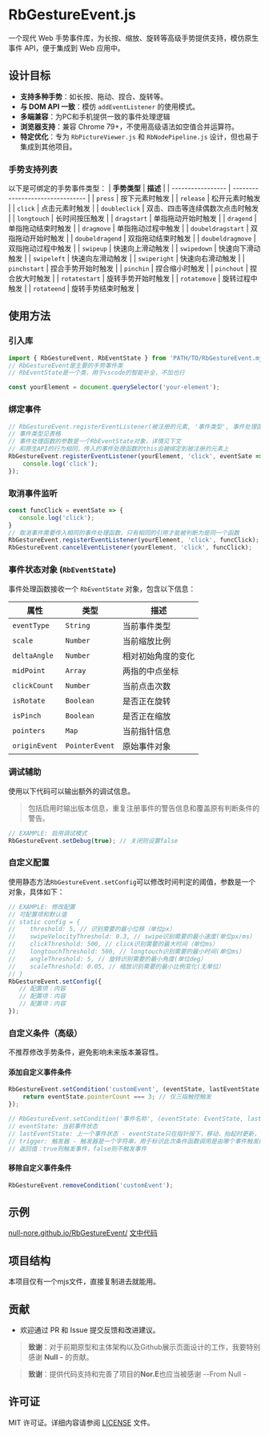 # RbGestureEvent.js

一个现代 Web 手势事件库，为长按、缩放、旋转等高级手势提供支持，模仿原生事件 API，便于集成到 Web 应用中。

## **设计目标**
- **支持多种手势**：如长按、拖动、捏合、旋转等。
- **与 DOM API 一致**：模仿 `addEventListener` 的使用模式。
- **多端兼容**：为PC和手机提供一致的事件处理逻辑
- **浏览器支持**：兼容 Chrome 79+，不使用高级语法如空值合并运算符。
- **特定优化**：专为 `RbPictureViewer.js` 和 `RbNodePipeline.js` 设计，但也易于集成到其他项目。

### **手势支持列表**
以下是可绑定的手势事件类型：
| **手势类型**      | **描述**                         |
| ----------------- | -------------------------------- |
| `press`           | 按下元素时触发                   |
| `release`         | 松开元素时触发                   |
| `click`           | 点击元素时触发                   |
| `doubleclick`     | 双击、四击等连续偶数次点击时触发 |
| `longtouch`       | 长时间按压触发                   |
| `dragstart`       | 单指拖动开始时触发               |
| `dragend`         | 单指拖动结束时触发               |
| `dragmove`        | 单指拖动过程中触发               |
| `doubeldragstart` | 双指拖动开始时触发               |
| `doubeldragend`   | 双指拖动结束时触发               |
| `doubeldragmove`  | 双指拖动过程中触发               |
| `swipeup`         | 快速向上滑动触发                 |
| `swipedown`       | 快速向下滑动触发                 |
| `swipeleft`       | 快速向左滑动触发                 |
| `swiperight`      | 快速向右滑动触发                 |
| `pinchstart`      | 捏合手势开始时触发               |
| `pinchin`         | 捏合缩小时触发                   |
| `pinchout`        | 捏合放大时触发                   |
| `rotatestart`     | 旋转手势开始时触发               |
| `rotatemove`      | 旋转过程中触发                   |
| `rotateend`       | 旋转手势结束时触发               |


## 使用方法

### 引入库
```javascript
import { RbGestureEvent, RbEventState } from 'PATH/TO/RbGestureEvent.mjs';
// RbGestureEvent是主要的手势事件类
// RbEventState是一个类，用于vscode的智能补全，不加也行

const yourElement = document.querySelector('your-element');
```

### 绑定事件
```javascript
// RbGestureEvent.registerEventListener(被注册的元素, '事件类型', 事件处理函数);
// 事件类型见表格
// 事件处理函数的参数是一个RbEventState对象，详情见下文
// 和原生API的行为相同，传入的事件处理函数的this会被绑定到被注册的元素上
RbGestureEvent.registerEventListener(yourElement, 'click', eventSate => {
    console.log('click');
});
```

### 取消事件监听
```javascript
const funcClick = eventSate => {
   console.log('click');
}
// 取消事件需要传入相同的事件处理函数，只有相同的引用才能被判断为是同一个函数
RbGestureEvent.registerEventListener(yourElement, 'click', funcClick);
RbGestureEvent.cancelEventListener(yourElement, 'click', funcClick);
```

### **事件状态对象 (`RbEventState`)**
事件处理函数接收一个 `RbEventState` 对象，包含以下信息：

| **属性**      | **类型**       | **描述**           |
| ------------- | -------------- | ------------------ |
| `eventType`   | `String`       | 当前事件类型       |
| `scale`       | `Number`       | 当前缩放比例       |
| `deltaAngle`  | `Number`       | 相对初始角度的变化 |
| `midPoint`    | `Array`        | 两指的中点坐标     |
| `clickCount`  | `Number`       | 当前点击次数       |
| `isRotate`    | `Boolean`      | 是否正在旋转       |
| `isPinch`     | `Boolean`      | 是否正在缩放       |
| `pointers`    | `Map`          | 当前指针信息       |
| `originEvent` | `PointerEvent` | 原始事件对象       |

### 调试辅助
使用以下代码可以输出额外的调试信息。
>包括启用时输出版本信息，重复注册事件的警告信息和覆盖原有判断条件的警告。
```javascript
// EXAMPLE: 启用调试模式
RbGestureEvent.setDebug(true); // 关闭则设置false
```

### 自定义配置
使用静态方法`RbGestureEvent.setConfig`可以修改时间判定的阈值，参数是一个对象，具体如下：
```javascript
// EXAMPLE: 修改配置
// 可配置项和默认值
// static config = {
//    threshold: 5, // 识别需要的最小位移（单位px）
//    swipeVelocityThreshold: 0.3, // swipe识别需要的最小速度(单位px/ms）
//    clickThreshold: 500, // click识别需要的最大时间（单位ms）
//    longtouchThreshold: 500, // longtouch识别需要的最小时间(单位ms）
//    angleThreshold: 5, // 旋转识别需要的最小角度(单位deg）
//    scaleThreshold: 0.05, // 缩放识别需要的最小比例变化(无单位）
// }
RbGestureEvent.setConfig({
   // 配置项：内容
   // 配置项：内容
   // 配置项：内容
});
```

### **自定义条件（高级）**
不推荐修改手势条件，避免影响未来版本兼容性。

#### 添加自定义事件条件
```javascript
RbGestureEvent.setCondition('customEvent', (eventState, lastEventState, trigger) => {
    return eventState.pointerCount === 3; // 仅三指触控触发
});

// RbGestureEvent.setCondition('事件名称', (eventState: EventState, lastEventState: EventState, trigger: String) => Boolean);
// eventState: 当前事件状态
// lastEventState: 上一个事件状态 - eventState只在指针按下，移动，抬起时更新，lastEventState则是上一次的eventState
// trigger: 触发器 - 触发器是一个字符串，用于标识此次条件函数调用是由哪个事件触发的，和eventState.eventType不同，eventState.eventType是事件类型，由evensState的更新回调决定，该回调绑定在body上，而trigger则是由元素触发的，由元素的事件回调决定
// 返回值：true则触发事件，false则不触发事件
```

#### 移除自定义事件条件
```javascript
RbGestureEvent.removeCondition('customEvent');
```

## 示例

[null-nore.github.io/RbGestureEvent/](null-nore.github.io/RbGestureEvent/)
[文中代码](example/mdExample.js)

## 项目结构

本项目仅有一个mjs文件，直接复制进去就能用。

## 贡献

- 欢迎通过 PR 和 Issue 提交反馈和改进建议。
> **致谢**：对于前期原型和主体架构以及Github展示页面设计的工作，我要特别感谢 **Null** **-** 的贡献。

> **致谢**：提供代码支持和完善了项目的**Nor.E**也应当被感谢 --From Null -


## **许可证**
MIT 许可证。详细内容请参阅 [LICENSE](LICENSE) 文件。
